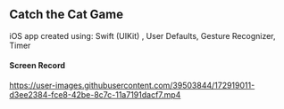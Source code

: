## Catch the Cat Game
iOS app created using:
Swift (UIKit) , 
User Defaults,
Gesture Recognizer,
Timer


#### Screen Record



https://user-images.githubusercontent.com/39503844/172919011-d3ee2384-fce8-42be-8c7c-11a7191dacf7.mp4




